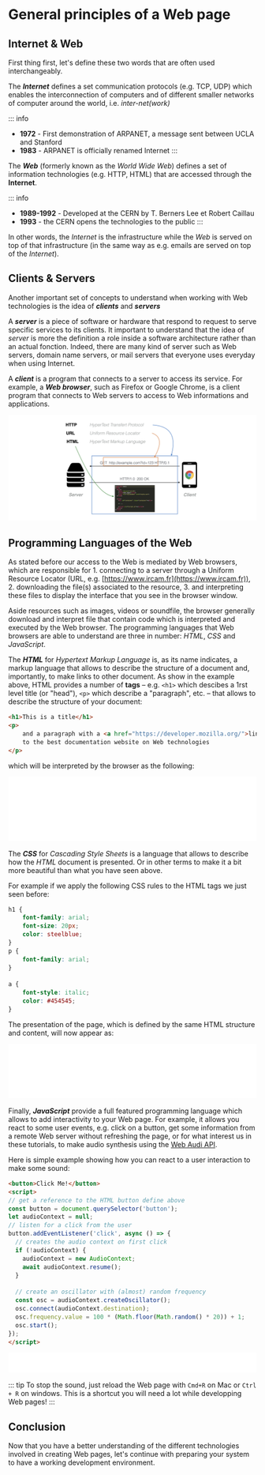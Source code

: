 # General principles of a Web page

## Internet & Web

First thing first, let's define these two words that are often used interchangeably.

The _**Internet**_ defines a set communication protocols (e.g. TCP, UDP) which enables the interconnection of computers and of different smaller networks of computer around the world, i.e. _inter-net(work)_

::: info
- **1972** - First demonstration of ARPANET, a message sent between UCLA and Stanford
- **1983** - ARPANET is officially renamed Internet
:::

The _**Web**_ (formerly known as the _World Wide Web_) defines a set of information technologies (e.g. HTTP, HTML) that are accessed through the __Internet__.

::: info
- **1989-1992** - Developed at the CERN by T. Berners Lee et Robert Caillau 
- **1993** - the CERN opens the technologies to the public
:::

In other words, the _Internet_ is the infrastructure while the _Web_ is served on top of that infrastructure (in the same way as e.g. emails are served on top of the _Internet_).

## Clients & Servers

Another important set of concepts to understand when working with Web technologies is the idea of _**clients**_ and _**servers**_

<!-- https://www.baeldung.com/cs/client-vs-server-terminology -->

A _**server**_ is a piece of software or hardware that respond to request to serve specific services to its clients. It important to understand that the idea of _server_ is more the definition a role inside a software architecture rather than an actual fonction. Indeed, there are many kind of server such as Web servers, domain name servers, or mail servers that everyone uses everyday when using Internet.

A _**client**_ is a program that connects to a server to access its service. For example, a **_Web browser_**, such as Firefox or Google Chrome, is a client program that connects to Web servers to access to Web informations and applications.

![web-technologies](../assets/general-principles/web-technologies.png)

## Programming Languages of the Web

As stated before our access to the Web is mediated by Web browsers, which are responsible for 1. connecting to a server through a Uniform Resource Locator (URL, e.g. [https://www.ircam.fr](https://www.ircam.fr)), 2. downloading the file(s) associated to the resource, 3. and interpreting these files to display the interface that you see in the browser window.

Aside resources such as images, videos or soundfile, the browser generally download and interpret file that contain code which is interpreted and executed by the Web browser. The programming languages that Web browsers are able to understand are three in number: _HTML_, _CSS_ and _JavaScript_.

The _**HTML**_ for _Hypertext Markup Language_ is, as its name indicates, a markup language that allows to describe the structure of a document and, importantly, to make links to other document. As show in the example above, HTML provides a number of __tags__ – e.g. `<h1>` which descibes a 1rst level title (or "head"), `<p>` which describe a "paragraph", etc. – that allows to describe the structure of your document:

```html
<h1>This is a title</h1>
<p>
    and a paragraph with a <a href="https://developer.mozilla.org/">link</a> 
    to the best documentation website on Web technologies
</p>
```

which will be interpreted by the browser as the following:

<iframe style="width: 100%; height: 130px; border: none;" src="../assets/general-principles/html-example.htm"></iframe>

The _**CSS**_ for _Cascading Style Sheets_ is a language that allows to describe how the _HTML_ document is presented. Or in other terms to make it a bit more beautiful than what you have seen above.

For example if we apply the following CSS rules to the HTML tags we just seen before:

```css
h1 {
    font-family: arial;
    font-size: 20px;
    color: steelblue;
}
p {
    font-family: arial;
}

a {
    font-style: italic;
    color: #454545;
}
```

The presentation of the page, which is defined by the same HTML structure and content, will now appear as:

<iframe style="width: 100%; height: 110px; border: none;" src="../assets/general-principles/css-example.htm"></iframe>

Finally, _**JavaScript**_ provide a full featured programming language which allows to add interactivity to your Web page. For example, it allows you react to some user events, e.g. click on a button, get some information from a remote Web server without refreshing the page, or for what interest us in these tutorials, to make audio synthesis using the [Web Audi API](https://www.w3.org/TR/webaudio/). 

Here is simple example showing how you can react to a user interaction to make some sound:

```html
<button>Click Me!</button>
<script>
// get a reference to the HTML button define above
const button = document.querySelector('button');
let audioContext = null;
// listen for a click from the user
button.addEventListener('click', async () => {
  // creates the audio context on first click
  if (!audioContext) {
    audioContext = new AudioContext;
    await audioContext.resume();
  }

  // create an oscillator with (almost) random frequency
  const osc = audioContext.createOscillator();
  osc.connect(audioContext.destination);
  osc.frequency.value = 100 * (Math.floor(Math.random() * 20)) + 1;
  osc.start();
});
</script>
```

<iframe style="width: 100%; height: 40px; border: none;" src="../assets/general-principles/js-example.htm"></iframe>

::: tip
To stop the sound, just reload the Web page with `Cmd+R` on Mac or `Ctrl + R` on windows. 
This is a shortcut you will need a lot while developping Web pages!
:::

## Conclusion

Now that you have a better understanding of the different technologies involved in creating Web pages, let's continue with preparing your system to have a working development environment.


